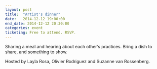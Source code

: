```yaml
---
layout: post
title:  "Artist's dinner"
date:   2014-12-12 19:00:00
end_date: 2014-12-12 20:30:00
categories: event
ticketing: Free to attend. RSVP.
---
```

Sharing a meal and hearing about each other’s practices. Bring a dish to share, and something to show.

Hosted by Layla Rosa, Olivier Rodriguez and Suzanne van Rossenberg.
